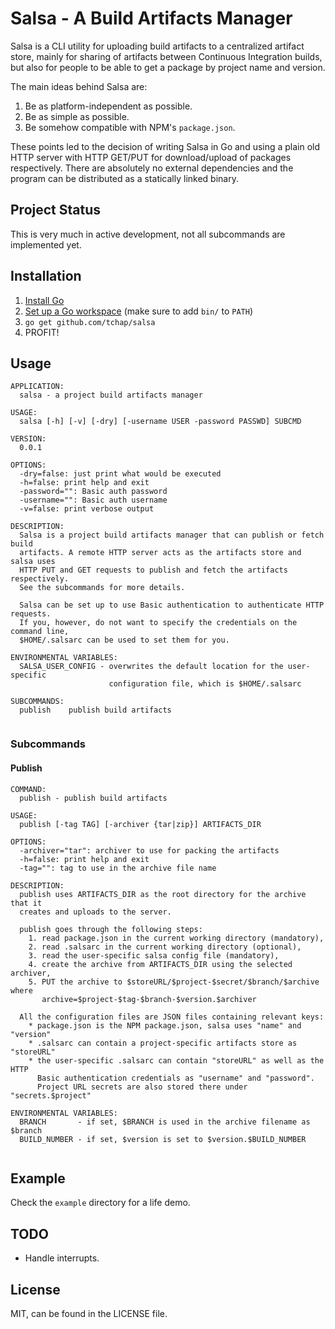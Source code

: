 # Salsa - A Build Artifacts Manager

Salsa is a CLI utility for uploading build artifacts to a centralized artifact
store, mainly for sharing of artifacts between Continuous Integration builds,
but also for people to be able to get a package by project name and version.

The main ideas behind Salsa are:

1. Be as platform-independent as possible.
2. Be as simple as possible.
3. Be somehow compatible with NPM's `package.json`.

These points led to the decision of writing Salsa in Go and using a plain old
HTTP server with HTTP GET/PUT for download/upload of packages respectively.
There are absolutely no external dependencies and the program can be distributed
as a statically linked binary.

## Project Status

This is very much in active development, not all subcommands are implemented
yet.

## Installation

1. [Install Go](http://golang.org/doc/install)
2. [Set up a Go workspace](http://golang.org/doc/code.html) (make sure to add `bin/` to `PATH`)
3. `go get github.com/tchap/salsa`
4. PROFIT!

## Usage

```
APPLICATION:
  salsa - a project build artifacts manager

USAGE:
  salsa [-h] [-v] [-dry] [-username USER -password PASSWD] SUBCMD

VERSION:
  0.0.1

OPTIONS:
  -dry=false: just print what would be executed
  -h=false: print help and exit
  -password="": Basic auth password
  -username="": Basic auth username
  -v=false: print verbose output

DESCRIPTION:
  Salsa is a project build artifacts manager that can publish or fetch build
  artifacts. A remote HTTP server acts as the artifacts store and salsa uses
  HTTP PUT and GET requests to publish and fetch the artifacts respectively.
  See the subcommands for more details.

  Salsa can be set up to use Basic authentication to authenticate HTTP requests.
  If you, however, do not want to specify the credentials on the command line,
  $HOME/.salsarc can be used to set them for you.

ENVIRONMENTAL VARIABLES:
  SALSA_USER_CONFIG - overwrites the default location for the user-specific
                      configuration file, which is $HOME/.salsarc

SUBCOMMANDS:
  publish	 publish build artifacts
  
```

### Subcommands

#### Publish

```
COMMAND:
  publish - publish build artifacts

USAGE:
  publish [-tag TAG] [-archiver {tar|zip}] ARTIFACTS_DIR

OPTIONS:
  -archiver="tar": archiver to use for packing the artifacts
  -h=false: print help and exit
  -tag="": tag to use in the archive file name

DESCRIPTION:
  publish uses ARTIFACTS_DIR as the root directory for the archive that it
  creates and uploads to the server.

  publish goes through the following steps:
    1. read package.json in the current working directory (mandatory),
    2. read .salsarc in the current working directory (optional),
    3. read the user-specific salsa config file (mandatory),
    4. create the archive from ARTIFACTS_DIR using the selected archiver,
    5. PUT the archive to $storeURL/$project-$secret/$branch/$archive where
       archive=$project-$tag-$branch-$version.$archiver

  All the configuration files are JSON files containing relevant keys:
    * package.json is the NPM package.json, salsa uses "name" and "version"
    * .salsarc can contain a project-specific artifacts store as "storeURL"
    * the user-specific .salsarc can contain "storeURL" as well as the HTTP
      Basic authentication credentials as "username" and "password".
      Project URL secrets are also stored there under "secrets.$project"

ENVIRONMENTAL VARIABLES:
  BRANCH       - if set, $BRANCH is used in the archive filename as $branch
  BUILD_NUMBER - if set, $version is set to $version.$BUILD_NUMBER
		
```

## Example

Check the `example` directory for a life demo.

## TODO

* Handle interrupts.

## License

MIT, can be found in the LICENSE file.
